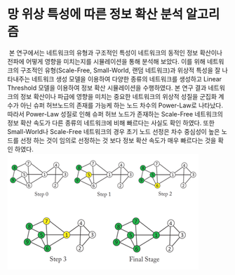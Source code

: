 # 망 위상 특성에 따른 정보 확산 분석 알고리즘
&nbsp;본 연구에서는 네트워크의 유형과 구조적인 특성이 네트워크의 동적인 정보 확산이나 전파에 어떻게 영향을 미치는지를 시뮬레이션을 통해 분석해 보았다. 이를 위해 네트워크의 구조적인 유형(Scale-Free, Small-World, 랜덤 네트워크)과 위상적 특성을 잘 나타내주는 네트워크 생성 모델을 이용하여 다양한 종류의 네트워크를 생성하고 Linear Threshold 모델을 이용하여 정보 확산 시뮬레이션을 수행하였다. 본 연구 결과 네트워크의 정보 확산이나 파급에 영향을 미치는 중요한 네트워크의 위상적 성질을 군집화 계수가 아닌 슈퍼 허브노드의 존재를 가능케 하는 노드 차수의 Power-Law로 나타났다. 따라서 Power-Law 성질로 인해 슈퍼 허브 노드가 존재하는 Scale-Free 네트워크의 정보 확산 속도가 다른 종류의 네트워크에 비해 빠르다는 사실도 확인 하였다. 또한 Small-World나 Scale-Free 네트워크의 경우 초기 노드 선정은 차수 중심성이 높은 노드를 선정 하는 것이 임의로 선정하는 것 보다 정보 확산 속도가 매우  빠르다는 것을 확인 하였다.
<br />
![image01](img/image01.png)
